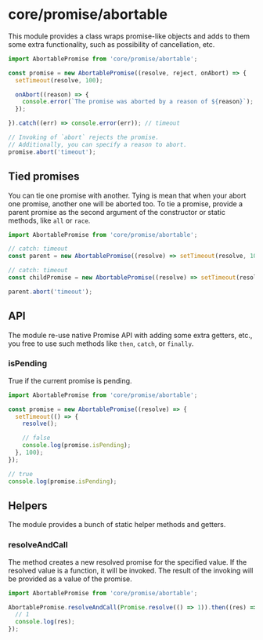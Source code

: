 # core/promise/abortable

This module provides a class wraps promise-like objects and adds to them some extra functionality, such as possibility of cancellation, etc.

```js
import AbortablePromise from 'core/promise/abortable';

const promise = new AbortablePromise((resolve, reject, onAbort) => {
  setTimeout(resolve, 100);

  onAbort((reason) => {
    console.error(`The promise was aborted by a reason of ${reason}`);
  });

}).catch((err) => console.error(err)); // timeout

// Invoking of `abort` rejects the promise.
// Additionally, you can specify a reason to abort.
promise.abort('timeout');
```

## Tied promises

You can tie one promise with another. Tying is mean that when your abort one promise, another one will be aborted too.
To tie a promise, provide a parent promise as the second argument of the constructor or static methods, like `all` or `race`.

```js
import AbortablePromise from 'core/promise/abortable';

// catch: timeout
const parent = new AbortablePromise((resolve) => setTimeout(resolve, 100)).catch((err) => console.error(err));

// catch: timeout
const childPromise = new AbortablePromise((resolve) => setTimeout(resolve, 200)).catch((err) => console.error(err), parent);

parent.abort('timeout');
```

## API

The module re-use native Promise API with adding some extra getters, etc., you free to use such methods like `then`, `catch`, or `finally`.

### isPending

True if the current promise is pending.

```js
import AbortablePromise from 'core/promise/abortable';

const promise = new AbortablePromise((resolve) => {
  setTimeout(() => {
    resolve();

    // false
    console.log(promise.isPending);
  }, 100);
});

// true
console.log(promise.isPending);
```

## Helpers

The module provides a bunch of static helper methods and getters.

### resolveAndCall

The method creates a new resolved promise for the specified value.
If the resolved value is a function, it will be invoked.
The result of the invoking will be provided as a value of the promise.

```js
import AbortablePromise from 'core/promise/abortable';

AbortablePromise.resolveAndCall(Promise.resolve(() => 1)).then((res) => {
  // 1
  console.log(res);
});
```
